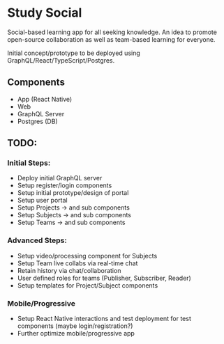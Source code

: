 # Study Social
Social-based learning app for all seeking knowledge. An idea to promote open-source collaboration as well as team-based learning for everyone.

Initial concept/prototype to be deployed using GraphQL/React/TypeScript/Postgres.

## Components
- App (React Native)
- Web
- GraphQL Server
- Postgres (DB)

## TODO:
### Initial Steps:
- Deploy initial GraphQL server
- Setup register/login components
- Setup initial prototype/design of portal
- Setup user portal
- Setup Projects -> and sub components
- Setup Subjects -> and sub components
- Setup Teams -> and sub components
### Advanced Steps:
- Setup video/processing component for Subjects
- Setup Team live collabs via real-time chat
- Retain history via chat/collaboration
- User defined roles for teams (Publisher, Subscriber, Reader)
- Setup templates for Project/Subject components
### Mobile/Progressive
- Setup React Native interactions and test deployment for test components (maybe login/registration?)
- Further optimize mobile/progressive app
